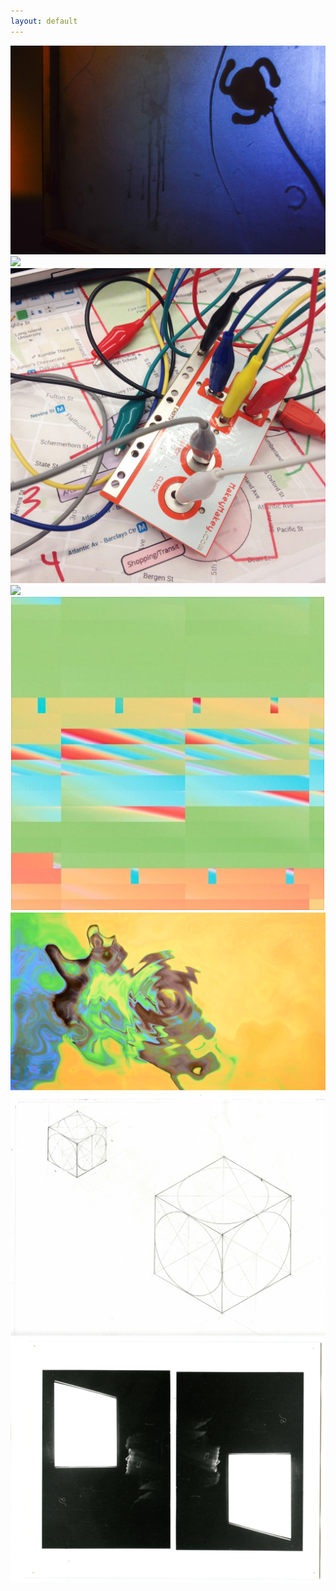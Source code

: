 ```yaml
---
layout: default
---
```

<div class="home">
</div>

  <body>

  <div id="wrapper">
  <!-- <a href="http://kevinegbert.com/glass"> -->
  <a href="{{ site.baseurl }}/glass">
  <div class="item"><img src="img/glass.jpg" class="hover" /></div>

<!-- TITLES ON/OFF -->
  <!-- <p class="text">Relative Noise, Dancing Glass (2017)</p></a>
  </div> -->

<!-- <img align="right" src="img/blue.png"> -->
<link href="css/styles.css" rel="stylesheet" />

 <div class="masonry">


<div id="wrapper">
<!-- <a href="http://kevinegbert.com/coffee"> -->
<a href="{{ site.baseurl }}/coffee">
<div class="item"><img src="img/coffee.jpg" class="hover" /></div>

<!-- <p class="text">Come Have Coffee With Us (2017)</p></a>
</div> -->

<div id="wrapper">
<!-- <a href="http://kevinegbert.com/BAM-sound-walk"> -->
<a href="{{ site.baseurl }}/BAM-sound-walk">
<div class="item"><img src="img/bam.jpg" class="hover" /></div>

<!--
<p class="text">BAM Digital Arts Studio 1/2 (2016)</p></a>
</div> -->

<!--
<a href="http://localhost:4000/BAM-sound-walk">
<div class="item"><img src="img/1.jpg"></div>
</a> -->
<div id="wrapper">
<!-- <a href="http://kevinegbert.com/Immersive-Birdwatching"> -->
<a href="{{ site.baseurl }}/Birdwatching">
<div class="item"><img src="img/birdwatching3.gif" class="hover" /></div>

<!-- <p class="text">Immersive Birdwatching (2016)</p></a>
</div> -->

<div id="wrapper">
<!-- <a href="http://kevinegbert.com/rye"> -->
<a href="{{ site.baseurl }}/rye">
<div class="item"><img src="img/rye.png" class="hover" /></div>
<!--
<p class="text">Rye 3/11 (2016)</p></a>
</div> -->

<!-- <div id="wrapper">
<a href="{{ site.baseurl }}/tsm">
<div class="item"><img src="img/shadow2.jpg" class="hover" /></div> -->

<!-- <p class="text">Tiny Shadow Monsters (2015)</p></a>
</div> -->

<div id="wrapper">
<!-- <a href="http://kevinegbert.com/just-like-you-imagined"> -->
<a href="{{ site.baseurl }}/just-like-you-imagined">
<div class="item"><img src="img/jlyi.png" class="hover" /></div>

<!-- <p class="text">Just Like You Imagined (2016)</p></a>
</div> -->

<div id="wrapper">
<!-- <a href="http://kevinegbert.com/isometric"> -->
<a href="{{ site.baseurl }}/isometric">
<div class="item"><img src="img/iso1.jpg" class="hover" /></div>

<!-- <p class="text">Isometric Projection Studies (2017)</p></a>
</div> -->

<!--
<div id="wrapper">
<a href="https://alohamachine.bandcamp.com/">
<div class="item"><img src="img/mice.jpg" class="hover" /></div>
<p class="text">Soothouse (2017)</p></a>
</div> -->


<div id="wrapper">
<!-- <a href="http://kevinegbert.com/tv"> -->
<a href="{{ site.baseurl }}/tv">
<div class="item"><img src="img/tv1.jpg" class="hover" /></div>

<!-- <p class="text">TV (2015)</p></a>
</div> -->

<!-- <div id="wrapper">
<a href="http://kevinegbert.com/sifaka">
<div class="item"><img src="img/sifaka.png" class="hover" /></div>
<p class="text">Sifaka (2014)</p></a>
</div> -->

<!-- </div> -->





  <!-- </body> -->
